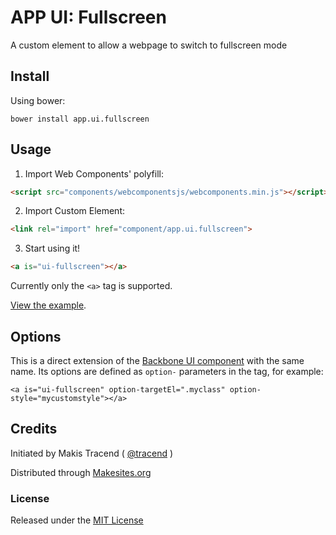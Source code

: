 # APP UI: Fullscreen

A custom element to allow a webpage to switch to fullscreen mode


## Install

Using bower:
```
bower install app.ui.fullscreen
```


## Usage

1. Import Web Components' polyfill:

```html
<script src="components/webcomponentsjs/webcomponents.min.js"></script>
```

2. Import Custom Element:

```html
<link rel="import" href="component/app.ui.fullscreen">
```

3. Start using it!

```html
<a is="ui-fullscreen"></a>
```

Currently only the ```<a>``` tag is supported.

[View the example](http://rawgit.com/app-ui/fullscreen/master/examples/index.html).


## Options

This is a direct extension of the [Backbone UI component](http://github.com/backbone-ui/fullscreen) with the same name. Its options are defined as ```option-``` parameters in the tag, for example:
```
<a is="ui-fullscreen" option-targetEl=".myclass" option-style="mycustomstyle"></a>
```


## Credits

Initiated by Makis Tracend ( [@tracend](http://github.com/tracend) )

Distributed through [Makesites.org](http://makesites.org)

### License

Released under the [MIT License](http://makesites.org/licenses/MIT)
